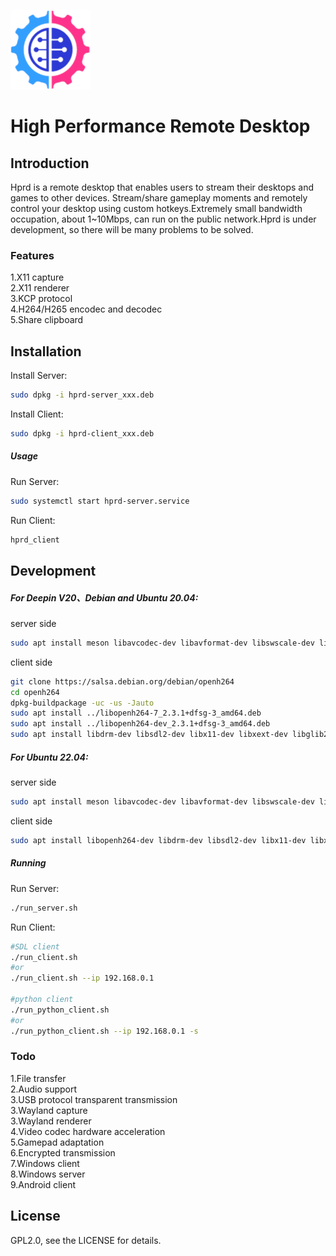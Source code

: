![HPRD](res/logo_128.png)

# High Performance Remote Desktop

## Introduction
Hprd is a remote desktop that enables users to stream their desktops and games to other devices. Stream/share gameplay moments and remotely control your desktop using custom hotkeys.Extremely small bandwidth occupation, about 1~10Mbps, can run on the public network.Hprd is under development, so there will be many problems to be solved.

### Features
1.X11 capture  
2.X11 renderer  
3.KCP protocol  
4.H264/H265 encodec and decodec  
5.Share clipboard  

## Installation
Install Server:  
```sh
sudo dpkg -i hprd-server_xxx.deb
```

Install Client:  
```sh
sudo dpkg -i hprd-client_xxx.deb
```
##### Usage
Run Server:  
```sh
sudo systemctl start hprd-server.service
```

Run Client:  
```sh
hprd_client
```

## Development

##### For Deepin V20、Debian and Ubuntu 20.04:

server side
```sh
sudo apt install meson libavcodec-dev libavformat-dev libswscale-dev libglib2.0-dev
```

client side
```sh
git clone https://salsa.debian.org/debian/openh264
cd openh264
dpkg-buildpackage -uc -us -Jauto
sudo apt install ../libopenh264-7_2.3.1+dfsg-3_amd64.deb
sudo apt install ../libopenh264-dev_2.3.1+dfsg-3_amd64.deb
sudo apt install libdrm-dev libsdl2-dev libx11-dev libxext-dev libglib2.0-dev
```

##### For Ubuntu 22.04:

server side
```sh
sudo apt install meson libavcodec-dev libavformat-dev libswscale-dev libglib2.0-dev
```

client side
```sh
sudo apt install libopenh264-dev libdrm-dev libsdl2-dev libx11-dev libxext-dev libglib2.0-dev
```

##### Running
Run Server:  
```sh
./run_server.sh
```

Run Client:  
```sh
#SDL client
./run_client.sh
#or
./run_client.sh --ip 192.168.0.1

#python client
./run_python_client.sh
#or
./run_python_client.sh --ip 192.168.0.1 -s
```

### Todo
1.File transfer  
2.Audio support  
3.USB protocol transparent transmission  
3.Wayland capture  
3.Wayland renderer  
4.Video codec hardware acceleration  
5.Gamepad adaptation  
6.Encrypted transmission  
7.Windows client  
8.Windows server  
9.Android client  

## License
GPL2.0, see the LICENSE for details.